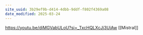 ```yaml
---
site_uuid: 3b29ef9b-d414-4dbb-9ddf-f802f4369a08
date_modified: 2025-03-24
---
```



https://youtu.be/diMGVabULoU?si=_TxcHQLXcJj3UiAw
[[Mistral]]